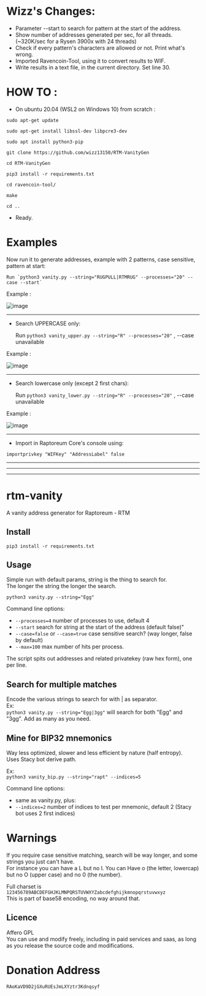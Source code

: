 # Wizz's Changes:
- Parameter --start to search for pattern at the start of the address.
- Show number of addresses generated per sec, for all threads. (~320K/sec for a Rysen 3900x with 24 threads)
- Check if every pattern's characters are allowed or not. Print what's wrong.
- Imported Ravencoin-Tool, using it to convert results to WIF.
- Write results in a text file, in the current directory. Set line 30.

# HOW TO :

 - On ubuntu 20.04 (WSL2 on Windows 10) from scratch :

`sudo apt-get update`

`sudo apt-get install libssl-dev libpcre3-dev`

`sudo apt install python3-pip`

`git clone https://github.com/wizz13150/RTM-VanityGen`

`cd RTM-VanityGen`

`pip3 install -r requirements.txt`

`cd ravencoin-tool/`

`make`

`cd ..`

 - Ready. 
 
 # Examples 

Now run it to generate addresses, example with 2 patterns, case sensitive, pattern at start:
 
    Run `python3 vanity.py --string="RUGPULL|RTMRUG" --processes="20" --case --start`

Example :

![image](https://user-images.githubusercontent.com/22177081/209399927-4ab49fb2-2c8a-43b6-a876-6dcc146e47ae.png)

__________________________________________________________________________________________________________

- Search UPPERCASE only:
    
    Run `python3 vanity_upper.py --string="R" --processes="20"` , --case unavailable

Example :

![image](https://user-images.githubusercontent.com/22177081/209406755-91d9021e-9a88-49b6-af22-5b858be12470.png)

__________________________________________________________________________________________________________

- Search lowercase only (except 2 first chars):
    
    Run `python3 vanity_lower.py --string="R" --processes="20"`  , --case unavailable

Example :

![image](https://user-images.githubusercontent.com/22177081/209409850-0eed30ae-b397-4a96-b9be-0b139bd5f5c8.png)



__________________________________________________________________________________________________________

 - Import in Raptoreum Core's console using:
 
`importprivkey "WIFKey" "AddressLabel" false`

__________________________________________________________________________________________________________

__________________________________________________________________________________________________________

__________________________________________________________________________________________________________



# rtm-vanity
A vanity address generator for Raptoreum - RTM

## Install

`pip3 install -r requirements.txt`

## Usage

Simple run with default params, string is the thing to search for.   
The longer the string the longer the search.  

`python3 vanity.py --string="Egg"`


Command line options:  
- `--processes=4` number of processes to use, default 4
- `--start` search for string at the start of the address (default false)"
- `--case=false` or `--case=true` case sensitive search? (way longer, false by default)
- `--max=100` max number of hits per process.

The script spits out addresses and related privatekey (raw hex form), one per line.

## Search for multiple matches

Encode the various strings to search for with | as separator.  
Ex:   
`python3 vanity.py --string="Egg|3gg"` will search for both "Egg" and "3gg". Add as many as you need.

## Mine for BIP32 mnemonics

Way less optimized, slower and less efficient by nature (half entropy).  
Uses Stacy bot derive path.

Ex:  
`python3 vanity_bip.py --string="rapt" --indices=5`

Command line options:  
- same as vanity.py, plus:  
- `--indices=2` number of indices to test per mnemonic, default 2 (Stacy bot uses 2 first indices)

# Warnings

If you require case sensitive matching, search will be way longer, and some strings you just can't have.  
For instance you can have a L but no l. You can Have o (the letter, lowercap) but no O (upper case) and no 0 (the number).  

Full charset is `123456789ABCDEFGHJKLMNPQRSTUVWXYZabcdefghijkmnopqrstuvwxyz`  
This is part of base58 encoding, no way around that.

## Licence

Affero GPL  
You can use and modify freely, including in paid services and saas, as long as you release the source code and modifications.

# Donation Address

`RAoKaVD9D2jGXuRUEsJmLXYztr3Kdnqsyf` 
